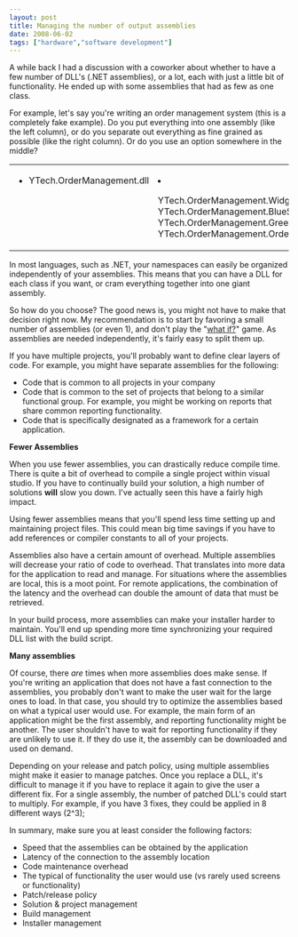 ```yaml
---
layout: post
title: Managing the number of output assemblies
date: 2008-06-02
tags: ["hardware","software development"]
---
```


A while back I had a discussion with a coworker about whether to have a few number of DLL's (.NET assemblies), or a lot, each with just a little bit of functionality. He ended up with some assemblies that had as few as one class.

For example, let's say you're writing an order management system (this is a completely fake example). Do you put everything into one assembly (like the left column), or do you separate out everything as fine grained as possible (like the right column). Or do you use an option somewhere in the middle?
  <table cellspacing="0" cellpadding="2" width="400" border="0"><tbody>     <tr>       <td valign="top" width="200">         

*   YTech.OrderManagement.dll       </td>        <td valign="top" width="200">         

*   YTech.OrderManagement.WidgetReport.dll*   YTech.OrderManagement.BlueSlider.dll*   YTech.OrderManagement.GreenTextbox.dll*   YTech.OrderManagement.OrderEntryScreen.dll       </td>     </tr>   </tbody></table>  

In most languages, such as .NET, your namespaces can easily be organized independently of your assemblies. This means that you can have a DLL for each class if you want, or cram everything together into one giant assembly.

So how do you choose? The good news is, you might not have to make that decision right now. My recommendation is to start by favoring a small number of assemblies (or even 1), and don't play the &quot;[what if?](http://www.ytechie.com/2008/05/dont-play-the-what-if-game.html)&quot; game. As assemblies are needed independently, it's fairly easy to split them up.

If you have multiple projects, you'll probably want to define clear layers of code. For example, you might have separate assemblies for the following:

*   Code that is common to all projects in your company
*   Code that is common to the set of projects that belong to a similar functional group. For example, you might be working on reports that share common reporting functionality.
*   Code that is specifically designated as a framework for a certain application.  

**Fewer Assemblies**

When you use fewer assemblies, you can drastically reduce compile time. There is quite a bit of overhead to compile a single project within visual studio. If you have to continually build your solution, a high number of solutions **will** slow you down. I've actually seen this have a fairly high impact.

Using fewer assemblies means that you'll spend less time setting up and maintaining project files. This could mean big time savings if you have to add references or compiler constants to all of your projects.

Assemblies also have a certain amount of overhead. Multiple assemblies will decrease your ratio of code to overhead. That translates into more data for the application to read and manage. For situations where the assemblies are local, this is a moot point. For remote applications, the combination of the latency and the overhead can double the amount of data that must be retrieved.

In your build process, more assemblies can make your installer harder to maintain. You'll end up spending more time synchronizing your required DLL list with the build script.

**Many assemblies**

Of course, there _are_ times when more assemblies does make sense. If you're writing an application that does not have a fast connection to the assemblies, you probably don't want to make the user wait for the large ones to load. In that case, you should try to optimize the assemblies based on what a typical user would use. For example, the main form of an application might be the first assembly, and reporting functionality might be another. The user shouldn't have to wait for reporting functionality if they are unlikely to use it. If they do use it, the assembly can be downloaded and used on demand.

Depending on your release and patch policy, using multiple assemblies might make it easier to manage patches. Once you replace a DLL, it's difficult to manage it if you have to replace it again to give the user a different fix. For a single assembly, the number of patched DLL's could start to multiply. For example, if you have 3 fixes, they could be applied in 8 different ways (2^3);

In summary, make sure you at least consider the following factors:

*   Speed that the assemblies can be obtained by the application
*   Latency of the connection to the assembly location
*   Code maintenance overhead
*   The typical of functionality the user would use (vs rarely used screens or functionality)
*   Patch/release policy
*   Solution & project management
*   Build management
*   Installer management